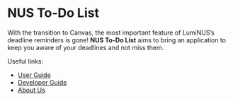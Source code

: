 # NUS To-Do List

With the transition to Canvas, the most important feature of LumiNUS’s deadline reminders is gone! **NUS To-Do List** aims to
bring an application to keep you aware of your deadlines and not miss them.

Useful links:
* [User Guide](UserGuide.md)
* [Developer Guide](DeveloperGuide.md)
* [About Us](AboutUs.md)

